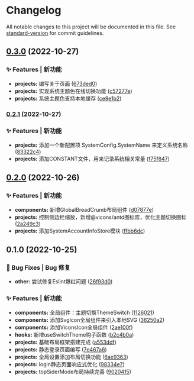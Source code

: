 # Changelog

All notable changes to this project will be documented in this file. See [standard-version](https://github.com/conventional-changelog/standard-version) for commit guidelines.

## [0.3.0](https://github.com/flingyp/yroam-admin/compare/v0.2.1...v0.3.0) (2022-10-27)


### ✨ Features | 新功能

* **projects:** 编写关于页面 ([673ded0](https://github.com/flingyp/yroam-admin/commit/673ded0aff41406f0923aba4825f667779284167))
* **projects:** 实现系统主题色在线切换功能 ([c57277e](https://github.com/flingyp/yroam-admin/commit/c57277e2fc5cf12e10649855a80b35fcbcd43a4c))
* **projects:** 系统主题色支持本地缓存 ([ce9e1b2](https://github.com/flingyp/yroam-admin/commit/ce9e1b242e2f114f2009dbc03b39c2a801a7d74c))

### [0.2.1](https://github.com/flingyp/yroam-admin/compare/v0.2.0...v0.2.1) (2022-10-27)


### ✨ Features | 新功能

* **projects:** 添加一个新配置项 SystemConfig.SystemName 来定义系统名称 ([83322c4](https://github.com/flingyp/yroam-admin/commit/83322c4d0112e8cc0cbeadfc7bc35744ef6a0f27))
* **projects:** 添加CONSTANT文件，用来记录系统相关常量 ([f75f847](https://github.com/flingyp/yroam-admin/commit/f75f847d1b760f3436242a2aea1c39ee52577a38))

## [0.2.0](https://github.com/flingyp/yroam-admin/compare/v0.1.0...v0.2.0) (2022-10-26)


### ✨ Features | 新功能

* **components:** 新增GlobalBreadCrumb布局组件 ([d07877e](https://github.com/flingyp/yroam-admin/commit/d07877eccc24aee5f98839738f0f6e34c2e86873))
* **projects:** 控制侧边栏缩放，新增@vicons/antd图标库，优化主题切换图标 ([2a249c3](https://github.com/flingyp/yroam-admin/commit/2a249c342f5e1052d9872c4cac4139a5692e32ab))
* **projects:** 添加SystemAccountInfoStore模块 ([ffbb6dc](https://github.com/flingyp/yroam-admin/commit/ffbb6dc0fa717930f6b9859ade6bff21f1eff2c0))

## 0.1.0 (2022-10-25)


### 🐛 Bug Fixes | Bug 修复

* **other:** 尝试修复Eslint爆红问题 ([26f93d0](https://github.com/flingyp/yroam-admin/commit/26f93d02c518e7935104797a4149bd0531f2abeb))


### ✨ Features | 新功能

* **components:** 全局组件：主题切换ThemeSwitch ([1126021](https://github.com/flingyp/yroam-admin/commit/1126021ceb5d9b0e3b62630d5bc123ee85f1cca4))
* **components:** 添加SvgIcon全局组件来引入本地SVG ([36250a2](https://github.com/flingyp/yroam-admin/commit/36250a231cf0ec218db91abbab6afb0b1e42c2a8))
* **components:** 添加ViconsIcon全局组件 ([2ae100f](https://github.com/flingyp/yroam-admin/commit/2ae100fa05803caf2b2510a7acf33671e32afd8e))
* **hooks:** 新增useSwitchTheme钩子函数 ([b2c4b0a](https://github.com/flingyp/yroam-admin/commit/b2c4b0a519af8a5f7f351be217a723f21329b110))
* **projects:** 基础布局框架搭建完成 ([a553ddf](https://github.com/flingyp/yroam-admin/commit/a553ddf6185086ca83cebe4acd80cfdd1452b085))
* **projects:** 静态登录页面编写 ([7e467a6](https://github.com/flingyp/yroam-admin/commit/7e467a6120b51e1f59ee6aa5448f54335a324a58))
* **projects:** 全局设置添加布局切换功能 ([6ae9363](https://github.com/flingyp/yroam-admin/commit/6ae93630fa794d7232e7dc35a14e36d2fe970506))
* **projects:** login静态页面响应式优化 ([98334e7](https://github.com/flingyp/yroam-admin/commit/98334e7af490c6aa99eb101eae7a96895b35fbc6))
* **projects:** topSiderMode布局持续完善 ([9020415](https://github.com/flingyp/yroam-admin/commit/9020415e9071380f3b6acc71204dd2ca5d1218f6))
